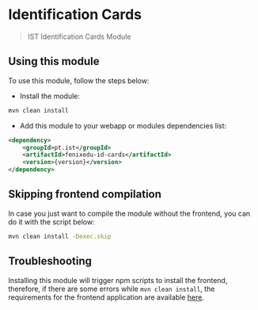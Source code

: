 Identification Cards
=========

> IST Identification Cards Module

## Using this module

To use this module, follow the steps below:

- Install the module:

```sh
mvn clean install
```
- Add this module to your webapp or modules dependencies list:

```xml
<dependency>
    <groupId>pt.ist</groupId>
    <artifactId>fenixedu-id-cards</artifactId>
    <version>{version}</version>
</dependency>
```

## Skipping frontend compilation

In case you just want to compile the module without the frontend, you can do it with the script below:

```sh
mvn clean install -Dexec.skip
```

## Troubleshooting

Installing this module will trigger npm scripts to install the frontend, therefore, if there are some errors while ``mvn clean install``, the requirements for the frontend application are available [here](https://github.com/ist-dsi/fenixedu-id-cards/blob/master/src/main/frontend/README.md).
